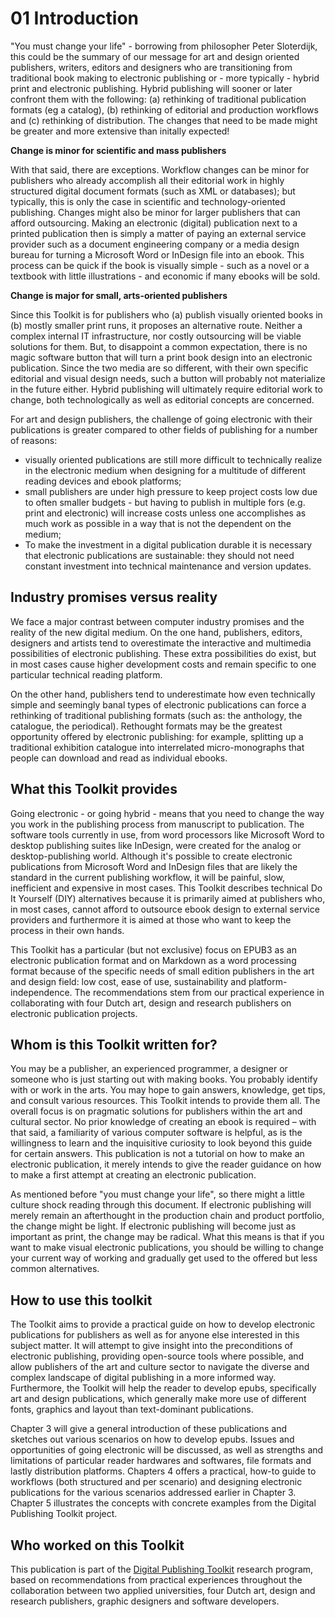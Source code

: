 # 01 Introduction 


"You must change your life" - borrowing from philosopher Peter Sloterdijk, this could be the summary of our message for art and design oriented publishers, writers, editors and designers who are transitioning from traditional book making to electronic publishing or - more typically - hybrid print and electronic publishing. Hybrid publishing will sooner or later confront them with the following: (a) rethinking of traditional publication formats (eg a catalog), (b) rethinking of editorial and production workflows and (c) rethinking of distribution. The changes that need to be made might be greater and more extensive than initally expected! 

<strong>Change is minor for scientific and mass publishers</strong>

With that said, there are exceptions. Workflow changes can be minor for
publishers who already accomplish all their editorial work in highly
structured digital document formats (such as XML or databases); but
typically, this is only the case in scientific and technology-oriented
publishing. Changes might also be minor for larger publishers that can
afford outsourcing. Making an electronic (digital) publication next to a printed publication then is simply a matter of paying an external service provider such as a document engineering company or a media design bureau for turning a Microsoft Word or InDesign file into an ebook. This process can be quick if the book is visually simple - such as a novel or a textbook with little illustrations - and economic if many ebooks will be sold. 
<!-- margreet: can we mention a rough time indication here? -->

<strong>Change is major for small, arts-oriented publishers</strong>

Since this Toolkit is for publishers who (a) publish visually
oriented books in (b) mostly smaller print runs, it
proposes an alternative route. Neither a complex internal IT
infrastructure, nor costly outsourcing will be viable solutions for
them. But, to disappoint a common expectation, there is no magic
software button that will turn a print book design into an electronic
publication. Since the two media are so different, with their own specific editorial and visual design needs, such a button will probably not materialize in the future either. Hybrid publishing will ultimately require editorial work to change, both technologically as well as editorial concepts are concerned.

For art and design publishers, the challenge of going electronic with their publications is greater compared to other fields of publishing for a number of reasons: 
- visually oriented publications are still more difficult to technically realize in the electronic medium when designing for a multitude of different reading devices and ebook platforms; 
- small publishers are under high pressure to keep project costs low due to often smaller budgets - but having to publish in multiple fors (e.g. print and electronic) will increase costs unless one accomplishes as much work as possible in a way that is not the dependent on the medium; 
- To make the investment in a digital publication durable it is necessary that electronic publications are sustainable: they should not need constant investment into technical maintenance and version updates.

## Industry promises versus reality

We face a major contrast between computer industry promises and
the reality of the new digital medium. On the one hand, publishers, editors,
designers and artists tend to overestimate the interactive and multimedia
possibilities of electronic publishing. These extra possibilities do
exist, but in most cases cause higher development costs and remain
specific to one particular technical reading platform.

On the other hand, publishers tend to underestimate how even technically simple and seemingly banal types of electronic publications can force a rethinking of traditional publishing formats (such as: the anthology, the catalogue, the periodical). Rethought formats may be the greatest opportunity offered by electronic publishing: for example, splitting up a traditional exhibition catalogue into interrelated micro-monographs that people can download and read as individual ebooks.

## What this Toolkit provides

Going electronic - or going hybrid - means that you need to change the
way you work in the publishing process from manuscript to publication. The
software tools currently in use, from word processors like Microsoft
Word to desktop publishing suites like InDesign, were created for the
analog or desktop-publishing world. Although it's possible to create
electronic publications from Microsoft Word and InDesign files that are
likely the standard in the current publishing workflow, it will be painful,
slow, inefficient and expensive in most cases. This Toolkit describes
technical Do It Yourself (DIY) alternatives because it is primarily aimed at
publishers who, in most cases, cannot afford to outsource ebook design to external service providers and furthermore it is aimed at those who want to keep the process in their own hands. 

This Toolkit has a particular (but not exclusive) focus on EPUB3 as an
electronic publication format and on Markdown as a word processing
format because of the specific needs of small edition publishers in the art and design field: low cost, ease of use, sustainability and
platform-independence. The recommendations stem from our practical
experience in collaborating with four Dutch art, design and research
publishers on electronic publication projects.



## Whom is this Toolkit written for?

You may be a publisher, an experienced programmer, a designer or someone who is just starting out with making books. You probably identify with or work in the arts. You may hope to gain answers, knowledge, get tips, and consult various resources. This Toolkit intends to provide them all. The
overall focus is on pragmatic solutions for publishers within the art and cultural sector. No prior knowledge of creating an ebook is required – with that said, a familiarity of various computer software is helpful, as is the willingness to learn and the inquisitive curiosity to look beyond this guide for certain answers. This publication is not a tutorial on how to make an electronic publication, it merely intends to give the reader guidance on how to make a first attempt at creating an electronic publication.

As mentioned before "you must change your life", so there might a little culture shock reading through this document. If electronic
publishing will merely remain an afterthought in the production chain
and product portfolio, the change might be light. If electronic
publishing will become just as important as print, the change may be
radical. What this means is that if you want to make visual electronic
publications, you should be willing to change your current way of
working and gradually get used to the offered but less common
alternatives.



## How to use this toolkit 

The Toolkit aims to provide a practical guide on how to develop electronic publications
for publishers as well as for anyone else interested in this subject
matter. It will attempt to give insight into the preconditions of electronic publishing, providing open-source tools where possible, and allow
publishers of the art and culture sector to navigate the diverse and
complex landscape of digital publishing in a more informed way.
Furthermore, the Toolkit will help the reader to develop epubs, specifically art and design
publications, which generally make more use of different fonts, graphics
and layout than text-dominant publications. 
<!--Margreet: chapter information needs to be checked in the end, as well as final content. This was written before the rechanging of paragrpahs -->
Chapter 3 will give a general introduction of these publications and sketches out various scenarios on how to develop epubs. Issues and opportunities of going electronic will be discussed, as well as strengths and limitations of particular reader hardwares and softwares, file formats and lastly distribution platforms. Chapters 4 offers a practical, how-to guide to workflows (both structured and per scenario) and designing electronic publications for the various scenarios addressed earlier in Chapter 3. Chapter 5 illustrates the concepts with concrete examples from the Digital Publishing Toolkit project.<!-- are the chapter numbers correct?? -->

## Who worked on this Toolkit

This publication is part of the [Digital Publishing Toolkit](http://digitalpublishingtoolkit.org) research
program, based on recommendations from practical experiences throughout
the collaboration between two applied universities, four Dutch art, design and research publishers, graphic designers and software developers.



